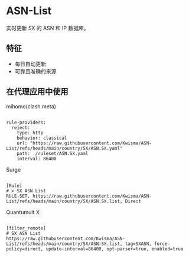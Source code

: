 
# ASN-List

实时更新 SX 的 ASN 和 IP 数据库。

## 特征

- 每日自动更新
- 可靠且准确的来源

## 在代理应用中使用

mihomo(clash.meta)

<pre><code class="language-javascript">
rule-providers:
  reject:
    type: http
    behavior: classical
    url: "https://raw.githubusercontent.com/Kwisma/ASN-List/refs/heads/main/country/SX/ASN.SX.yaml"
    path: ./ruleset/ASN.SX.yaml
    interval: 86400
</code></pre>

Surge

<pre><code class="language-javascript">
[Rule]
# > SX ASN List
RULE-SET, https://raw.githubusercontent.com/Kwisma/ASN-List/refs/heads/main/country/SX/ASN.SX.list, Direct
</code></pre>

Quantumult X

<pre><code class="language-javascript">
[filter_remote]
# SX ASN List
https://raw.githubusercontent.com/Kwisma/ASN-List/refs/heads/main/country/SX/ASN.SX.list, tag=SXASN, force-policy=direct, update-interval=86400, opt-parser=true, enabled=true
</code></pre>
